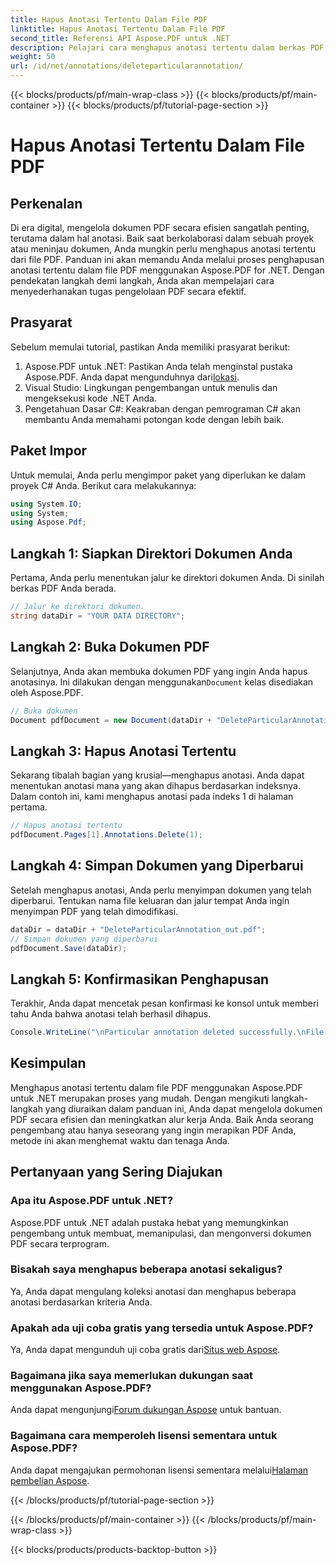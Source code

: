 ```yaml
---
title: Hapus Anotasi Tertentu Dalam File PDF
linktitle: Hapus Anotasi Tertentu Dalam File PDF
second_title: Referensi API Aspose.PDF untuk .NET
description: Pelajari cara menghapus anotasi tertentu dalam berkas PDF menggunakan Aspose.PDF untuk .NET dengan panduan langkah demi langkah ini.
weight: 50
url: /id/net/annotations/deleteparticularannotation/
---
```


{{< blocks/products/pf/main-wrap-class >}}
{{< blocks/products/pf/main-container >}}
{{< blocks/products/pf/tutorial-page-section >}}

# Hapus Anotasi Tertentu Dalam File PDF

## Perkenalan

Di era digital, mengelola dokumen PDF secara efisien sangatlah penting, terutama dalam hal anotasi. Baik saat berkolaborasi dalam sebuah proyek atau meninjau dokumen, Anda mungkin perlu menghapus anotasi tertentu dari file PDF. Panduan ini akan memandu Anda melalui proses penghapusan anotasi tertentu dalam file PDF menggunakan Aspose.PDF for .NET. Dengan pendekatan langkah demi langkah, Anda akan mempelajari cara menyederhanakan tugas pengelolaan PDF secara efektif.

## Prasyarat

Sebelum memulai tutorial, pastikan Anda memiliki prasyarat berikut:

1.  Aspose.PDF untuk .NET: Pastikan Anda telah menginstal pustaka Aspose.PDF. Anda dapat mengunduhnya dari[lokasi](https://releases.aspose.com/pdf/net/).
2. Visual Studio: Lingkungan pengembangan untuk menulis dan mengeksekusi kode .NET Anda.
3. Pengetahuan Dasar C#: Keakraban dengan pemrograman C# akan membantu Anda memahami potongan kode dengan lebih baik.

## Paket Impor

Untuk memulai, Anda perlu mengimpor paket yang diperlukan ke dalam proyek C# Anda. Berikut cara melakukannya:
```csharp
using System.IO;
using System;
using Aspose.Pdf;
```

## Langkah 1: Siapkan Direktori Dokumen Anda

Pertama, Anda perlu menentukan jalur ke direktori dokumen Anda. Di sinilah berkas PDF Anda berada.

```csharp
// Jalur ke direktori dokumen.
string dataDir = "YOUR DATA DIRECTORY";
```

## Langkah 2: Buka Dokumen PDF

Selanjutnya, Anda akan membuka dokumen PDF yang ingin Anda hapus anotasinya. Ini dilakukan dengan menggunakan`Document` kelas disediakan oleh Aspose.PDF.

```csharp
// Buka dokumen
Document pdfDocument = new Document(dataDir + "DeleteParticularAnnotation.pdf");
```

## Langkah 3: Hapus Anotasi Tertentu

Sekarang tibalah bagian yang krusial—menghapus anotasi. Anda dapat menentukan anotasi mana yang akan dihapus berdasarkan indeksnya. Dalam contoh ini, kami menghapus anotasi pada indeks 1 di halaman pertama.

```csharp
// Hapus anotasi tertentu
pdfDocument.Pages[1].Annotations.Delete(1);
```

## Langkah 4: Simpan Dokumen yang Diperbarui

Setelah menghapus anotasi, Anda perlu menyimpan dokumen yang telah diperbarui. Tentukan nama file keluaran dan jalur tempat Anda ingin menyimpan PDF yang telah dimodifikasi.

```csharp
dataDir = dataDir + "DeleteParticularAnnotation_out.pdf";
// Simpan dokumen yang diperbarui
pdfDocument.Save(dataDir);
```

## Langkah 5: Konfirmasikan Penghapusan

Terakhir, Anda dapat mencetak pesan konfirmasi ke konsol untuk memberi tahu Anda bahwa anotasi telah berhasil dihapus.

```csharp
Console.WriteLine("\nParticular annotation deleted successfully.\nFile saved at " + dataDir);
```

## Kesimpulan

Menghapus anotasi tertentu dalam file PDF menggunakan Aspose.PDF untuk .NET merupakan proses yang mudah. Dengan mengikuti langkah-langkah yang diuraikan dalam panduan ini, Anda dapat mengelola dokumen PDF secara efisien dan meningkatkan alur kerja Anda. Baik Anda seorang pengembang atau hanya seseorang yang ingin merapikan PDF Anda, metode ini akan menghemat waktu dan tenaga Anda.

## Pertanyaan yang Sering Diajukan

### Apa itu Aspose.PDF untuk .NET?
Aspose.PDF untuk .NET adalah pustaka hebat yang memungkinkan pengembang untuk membuat, memanipulasi, dan mengonversi dokumen PDF secara terprogram.

### Bisakah saya menghapus beberapa anotasi sekaligus?
Ya, Anda dapat mengulang koleksi anotasi dan menghapus beberapa anotasi berdasarkan kriteria Anda.

### Apakah ada uji coba gratis yang tersedia untuk Aspose.PDF?
 Ya, Anda dapat mengunduh uji coba gratis dari[Situs web Aspose](https://releases.aspose.com/).

### Bagaimana jika saya memerlukan dukungan saat menggunakan Aspose.PDF?
 Anda dapat mengunjungi[Forum dukungan Aspose](https://forum.aspose.com/c/pdf/10) untuk bantuan.

### Bagaimana cara memperoleh lisensi sementara untuk Aspose.PDF?
Anda dapat mengajukan permohonan lisensi sementara melalui[Halaman pembelian Aspose](https://purchase.aspose.com/temporary-license/).

{{< /blocks/products/pf/tutorial-page-section >}}

{{< /blocks/products/pf/main-container >}}
{{< /blocks/products/pf/main-wrap-class >}}

{{< blocks/products/products-backtop-button >}}
